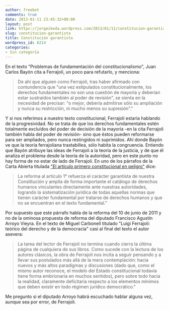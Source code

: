 ```yaml
---
author: freebot
comments: true
date: 2013-01-11 23:45:32+00:00
layout: post
link: https://jorgeikeda.wordpress.com/2013/01/11/constitucion-garantista/
slug: constitucion-garantista
title: Constitución garantista
wordpress_id: 6214
categories:
- Sin categoría
---
```


En el texto "Problemas de fundamentación del constitucionalismo", Juan Carlos Bayón cita a Ferrajoli, un poco para refutarlo, y menciona:



<blockquote>De ahí que alguien como Ferrajoli, tras haber afirmado con contundencia que "una vez estipulados constitucionalmente, los derechos fundamentales no son una cuestión de mayoría y deberían estar sustraídos también al poder de revisión", se sienta en la necesidad de precisar: "o mejor, debería admitirse sólo su ampliación y nunca su restricción, ni mucho menos su supresión"."</blockquote>



Y si nos referimos a nuestro texto constitucional, Ferrajoli estaría hablando de la progresividad. No se trata de que los derechos fundamentales estén totalmente excluídos del poder de decisión de la mayoría -en la cita Ferrajoli también habla del poder de revisión- sino que éstos pueden reformarse para ser ampliados, pero nunca restingidos ni suprimidos. Ahí donde Bayón ve que la teoría ferrajoliana trastabillea, sólo habita la congruencia.
Entiendo que Bayón atribuye las ideas de Ferrajoli a la teoría de la justicia, y de que él analiza el problema desde la teoría de la autoridad, pero en este punto no hay forma de no estar de lado de Ferrajoli. 
En uno de los párrafos de la Carta Abierta titulada ["El artículo primero constitucional en peligro"](http://eljuegodelacorte.nexos.com.mx/?p=2276) dice:




<blockquote>La reforma al artículo 1° refuerza el carácter garantista de nuestra Constitución y amplía de forma importante el catálogo de derechos humanos vinculantes directamente ante nuestras autoridades, logrando la sistematización jurídica de todas aquellas normas que tienen carácter fundamental por tratarse de derechos humanos y que no se encuentran en el texto fundamental."</blockquote>



Por supuesto que este párrafo habla de la reforma del 10 de junio de 2011 y no de la ominosa propuesta de reforma del diputado Francisco Agustín Arroyo Vieyra. 
En el texto de Miguel Carbonell titulado "Luigi Ferrajoli: teórico del derecho y de la democracia" casi al final del texto el autor asevera:





<blockquote>La tarea del lector de Ferrajoli no termina cuando cierra la última página de cualquiera de sus libros. Como sucede con la lectura de los autores clásicos, la obra de Ferrajoli nos incita a seguir pensando y a llevar sus postulados más allá de la mera contemplación: hacia nuevos y más altos paradigmas y discusiones (dado que, como el mismo autor reconoce, el modelo del Estado constitucional todavía tiene forma embrionaria en muchos sentidos), pero sobre todo hacia la realidad, claramente deficitaria respecto a los elementos mínimos que deben existir en todo régimen jurídico democrático."</blockquote>



Me pregunto si el diputado Arroyo habrá escuchado hablar alguna vez, aunque sea por error, de Ferrajoli.





